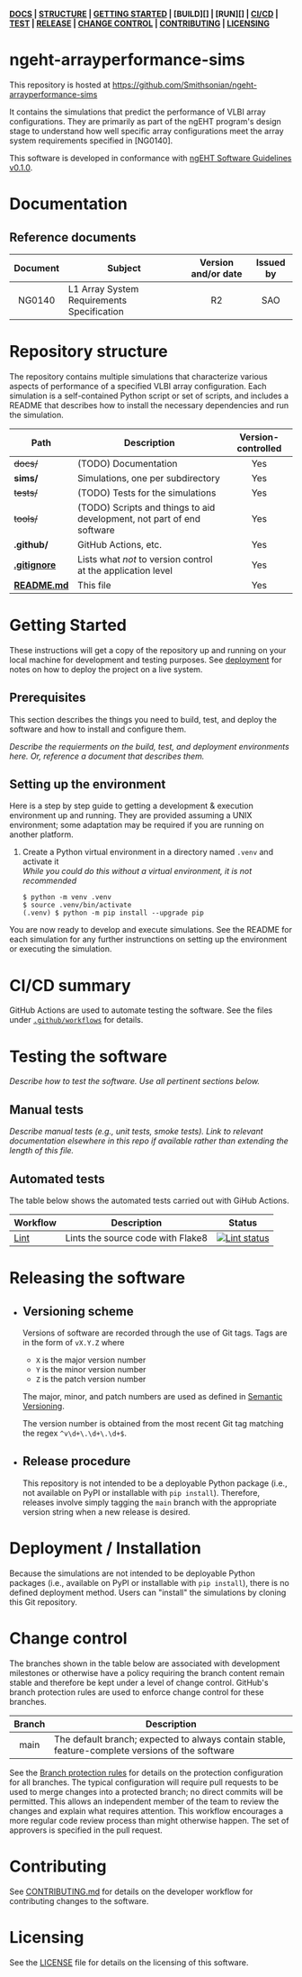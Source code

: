 **[DOCS][] | [STRUCTURE][] | [GETTING STARTED][] | [BUILD][] | [RUN][] | [CI/CD][] | [TEST][] | [RELEASE][] | [CHANGE CONTROL][] | [CONTRIBUTING][] | [LICENSING][]**

# ngeht-arrayperformance-sims
[r]: #repo

This repository is hosted at https://github.com/Smithsonian/ngeht-arrayperformance-sims

It contains the simulations that predict the performance of VLBI array configurations. They are
primarily as part of the ngEHT program's design stage to understand how well specific array
configurations meet the array system requirements specified in [NG0140].

This software is developed in conformance with [ngEHT Software Guidelines v0.1.0](https://github.com/Smithsonian/ngeht-sw-guidelines/releases/tag/v0.1.0).

# Documentation
[docs]: #documentation "Documentation"



## Reference documents  
| Document | Subject | Version and/or date | Issued by |
|:---:|---|:---:|:---:|
| NG0140 | L1 Array System Requirements Specification | R2 | SAO |

# Repository structure
[structure]: #repository-structure "Repository structure"

The repository contains multiple simulations that characterize various aspects of performance of
a specified VLBI array configuration. Each simulation is a self-contained Python script or set of
scripts, and includes a README that describes how to install the necessary dependencies and run the
simulation.

|Path|Description|Version-controlled|
|--|--|:--:|
| ~~docs/~~     | (TODO) Documentation | Yes |
| **sims/**     | Simulations, one per subdirectory  | Yes |
| ~~tests/~~    | (TODO) Tests for the simulations | Yes |
| ~~tools/~~    | (TODO) Scripts and things to aid development, not part of end software | Yes |
| **.github/**  | GitHub Actions, etc. | Yes |
| [**.gitignore**](.gitignore)  | Lists what *not* to version control at the application level | Yes |
| [**README.md**](README.md) | This file | Yes |

# Getting Started
[getting started]: #getting-started "Getting Started"

These instructions will get a copy of the repository up and running on your local machine for
development and testing purposes. See [deployment][] for notes on how to deploy the project on a
live system.

## Prerequisites

This section describes the things you need to build, test, and deploy the software and how to install and configure them.

*Describe the requierments on the build, test, and deployment environments here. Or, reference a document that describes them.*

## Setting up the environment

Here is a step by step guide to getting a development & execution environment up and running.
They are provided assuming a UNIX environment; some adaptation may be required if you are running
on another platform.

1. Create a Python virtual environment in a directory named `.venv` and activate it  
    _While you could do this without a virtual environment, it is not recommended_

    ```
    $ python -m venv .venv
    $ source .venv/bin/activate
    (.venv) $ python -m pip install --upgrade pip
    ```

You are now ready to develop and execute simulations. See the README for each simulation for any
further instrunctions on setting up the environment or executing the simulation.

# CI/CD summary
[ci/cd]: #cicd-summary "CI/CD summary"

GitHub Actions are used to automate testing the software. See the files under [`.github/workflows`](.github/workflows) for details.

# Testing the software
[test]: #testing-the-software "Testing the software"

*Describe how to test the software. Use all pertinent sections below.*

## Manual tests

*Describe manual tests (e.g., unit tests, smoke tests). Link to relevant documentation elsewhere in this repo if available rather than extending the length of this file.*

## Automated tests
The table below shows the automated tests carried out with GiHub Actions.

| Workflow | Description | Status |
|---|---|:---:|
| [Lint](.github/workflows/lint.yml) | Lints the source code with Flake8 | [![Lint status](https://github.com/Smithsonian/ngeht-arrayperformance-sims/actions/workflows/lint.yml/badge.svg)](https://github.com/Smithsonian/ngeht-arrayperformance-sims/actions) |

# Releasing the software
[release]: #releasing-the-software "Releasing the software"

* ## Versioning scheme

    Versions of software are recorded through the use of Git tags. Tags are in the form of
    `vX.Y.Z` where

    * `X` is the major version number
    * `Y` is the minor version number
    * `Z` is the patch version number

    The major, minor, and patch numbers are used as defined in
    [Semantic Versioning](https://semver.org).

    The version number is obtained from the most recent Git tag matching the regex `^v\d+\.\d+\.\d+$`.

* ## Release procedure

    This repository is not intended to be a deployable Python package (i.e., not available on PyPI
    or installable with `pip install`). Therefore, releases involve simply tagging the `main`
    branch with the appropriate version string when a new release is desired.

# Deployment / Installation
[deployment]: #deployment--installation "Deployment / Installation"

Because the simulations are not intended to be deployable Python packages (i.e., available on
PyPI or installable with `pip install`), there is no defined deployment method. Users can "install"
the simulations by cloning this Git repository.

# Change control
[change control]: #change-control "Change control"

The branches shown in the table below are associated with development milestones or otherwise have
a policy requiring the branch content remain stable and therefore be kept under a level of change
control. GitHub's branch protection rules are used to enforce change control for these branches.

| Branch | Description |
|:---:|---|
| main | The default branch; expected to always contain stable, feature-complete versions of the software |

See the [Branch protection rules](https://github.com/Smithsonian/ngeht-arrayperformance-sims/settings/branches) for details on the protection configuration for all branches. The typical configuration will require pull requests to be used to merge changes into a protected branch; no direct commits will be permitted. This allows an independent member of the team to review the changes and explain what requires attention. This workflow encourages a more regular code review process than might otherwise happen. The set of approvers is specified in the pull request.

# Contributing
[contributing]: #contributing "Contributing"

See [CONTRIBUTING.md](CONTRIBUTING.md) for details on the developer workflow for contributing changes to the software.

# Licensing
[licensing]: #licensing "Licensing"

See the [LICENSE](LICENSE) file for details on the licensing of this software.
